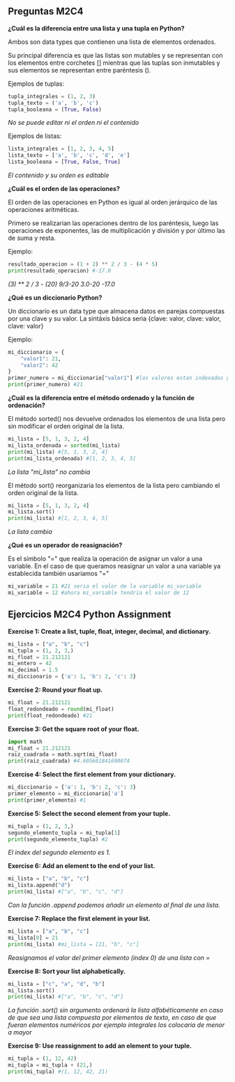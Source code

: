 ## Preguntas M2C4 

**¿Cuál es la diferencia entre una lista y una tupla en Python?**

Ambos son data types que contienen una lista de elementos ordenados.

Su principal diferencia es que las listas son mutables y se representan con los elementos entre corchetes [] mientras que las tuplas son inmutables y sus elementos se representan entre paréntesis ().


Ejemplos de tuplas:
```python
tupla_integrales = (1, 2, 3)
tupla_texto = ('a', 'b', 'c')
tupla_booleana = (True, False)
```
*No se puede editar ni el orden ni el contenido*

Ejemplos de listas:
```python
lista_integrales = [1, 2, 3, 4, 5]
lista_texto = ['a', 'b', 'c', 'd', 'e']
lista_booleana = [True, False, True]
```
*El contenido y su orden es editable*

**¿Cuál es el orden de las operaciones?**

El orden de las operaciones en Python es igual al orden jerárquico de las operaciones aritméticas.

Primero se realizarian las operaciones dentro de los paréntesis, luego las operaciones de exponentes, las de multiplicación y división y por último las de suma y resta.

Ejemplo:
```python
resultado_operacion = (1 + 2) ** 2 / 3 - (4 * 5)
print(resultado_operacion) #-17.0
```
*(3) ** 2 / 3 - (20)* 
*9/3-20*
*3.0-20*
*-17.0*

**¿Qué es un diccionario Python?**

Un diccionario es un data type que almacena datos en parejas compuestas por una clave y su valor.
La sintáxis básica seria {clave: valor, clave: valor, clave: valor}

Ejemplo:
```python
mi_diccionario = {
    "valor1": 21,
    "valor2": 42
}
primer_numero = mi_diccionario["valor1"] #los valores estan indexados gracias a sus claves
print(primer_numero) #21
```

**¿Cuál es la diferencia entre el método ordenado y la función de ordenación?**

El método sorted() nos devuelve ordenados los elementos de una lista pero sin modificar el orden original de la lista.
```python
mi_lista = [5, 1, 3, 2, 4]
mi_lista_ordenada = sorted(mi_lista)
print(mi_lista) #[5, 1, 3, 2, 4]
print(mi_lista_ordenada) #[1, 2, 3, 4, 5]
```
*La lista "mi_lista" no cambia*

El método sort() reorganizaria los elementos de la lista pero cambiando el orden original de la lista.
```python
mi_lista = [5, 1, 3, 2, 4]
mi_lista.sort()
print(mi_lista) #[1, 2, 3, 4, 5]
```
*La lista cambia*

**¿Qué es un operador de reasignación?**

Es el símbolo "=" que realiza la operación de asignar un valor a una variable. En el caso de que queramos reasignar un valor a una variable ya establecida también usariamos "="
```python
mi_variable = 21 #21 seria el valor de la variable mi_variable
mi_variable = 12 #ahora mi_variable tendria el valor de 12
```

## Ejercicios M2C4 Python Assignment

**Exercise 1: Create a list, tuple, float, integer, decimal, and dictionary.**

```python
mi_lista = ["a", "b", "c"]
mi_tupla = (1, 2, 3,)
mi_float = 21.212121
mi_entero = 42
mi_decimal = 1.5
mi_diccionario = {'a': 1, 'b': 2, 'c': 3}
```

**Exercise 2: Round your float up.**

```python
mi_float = 21.212121
float_redondeado = round(mi_float)
print(float_redondeado) #21
```

**Exercise 3: Get the square root of your float.**

```python
import math
mi_float = 21.212121
raiz_cuadrada = math.sqrt(mi_float)
print(raiz_cuadrada) #4.605661841690074
```

**Exercise 4: Select the first element from your dictionary.**

```python
mi_diccionario = {'a': 1, 'b': 2, 'c': 3}
primer_elemento = mi_diccionario['a']
print(primer_elemento) #1
```

**Exercise 5: Select the second element from your tuple.**

```python
mi_tupla = (1, 2, 3,)
segundo_elemento_tupla = mi_tupla[1]
print(segundo_elemento_tupla) #2
```
*El index del segundo elemento es 1.*

**Exercise 6: Add an element to the end of your list.**

```python
mi_lista = ["a", "b", "c"]
mi_lista.append("d")
print(mi_lista) #["a", "b", "c", "d"]
```
*Con la función .append podemos añadir un elemento al final de una lista.*

**Exercise 7: Replace the first element in your list.**

```python
mi_lista = ["a", "b", "c"]
mi_lista[0] = 21
print(mi_lista) #mi_lista = [21, "b", "c"]
```
*Reasignamos el valor del primer elemento (index 0) de una lista con =*

**Exercise 8: Sort your list alphabetically.**

```python
mi_lista = ["c", "a", "d", "b"]
mi_lista.sort()
print(mi_lista) #["a", "b", "c", "d"]
```
*La función .sort() sin argumento ordenará la lista alfabéticamente en caso de que sea una lista compuesta por elementos de texto, en caso de que fueran elementos numéricos por ejemplo integrales los colocaria de menor a mayor*

**Exercise 9: Use reassignment to add an element to your tuple.**

```python
mi_tupla = (1, 12, 42)
mi_tupla = mi_tupla + (21,)
print(mi_tupla) #(1, 12, 42, 21)
```
